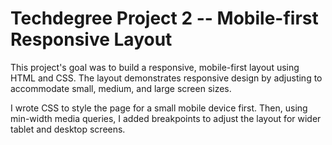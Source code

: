 # Techdegree Project 2 -- Mobile-first Responsive Layout

This project's goal was to build a responsive, mobile-first layout using HTML and CSS. The layout demonstrates responsive design by adjusting to accommodate small, medium, and large screen sizes.

I wrote CSS to style the page for a small mobile device first. Then, using min-width media queries, I added breakpoints to adjust the layout for wider tablet and desktop screens.
